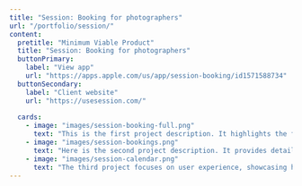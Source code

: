 ```yaml
---
title: "Session: Booking for photographers"
url: "/portfolio/session/"
content:
  pretitle: "Minimum Viable Product"
  title: "Session: Booking for photographers"
  buttonPrimary:
    label: "View app"
    url: "https://apps.apple.com/us/app/session-booking/id1571588734"
  buttonSecondary:
    label: "Client website"
    url: "https://usesession.com/"
    
  cards:
    - image: "images/session-booking-full.png"
      text: "This is the first project description. It highlights the features of Project 1 and its benefits."
    - image: "images/session-bookings.png"
      text: "Here is the second project description. It provides details about Project 2 and its unique approach."
    - image: "images/session-calendar.png"
      text: "The third project focuses on user experience, showcasing how it solves a specific problem."
---
```

